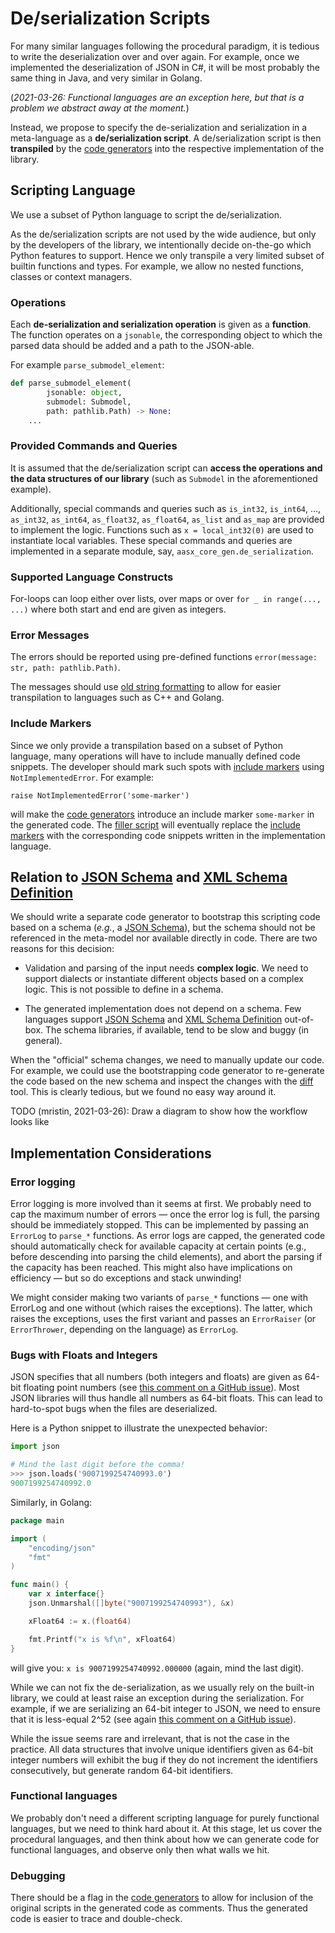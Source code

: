 # De/serialization Scripts

For many similar languages following the procedural paradigm, it is tedious to write the deserialization over and over again.
For example, once we implemented the deserialization of JSON in C#, it will be most probably the same thing in Java, and very similar in Golang.

(*2021-03-26: Functional languages are an exception here, but that is a problem we abstract away at the moment.*)

Instead, we propose to specify the de-serialization and serialization in a meta-language as a **de/serialization script**.
A de/serialization script is then **transpiled** by the [code generators] into the respective implementation of the library.

[code generators]: general-design-decisions.md#code-generators

## Scripting Language

We use a subset of Python language to script the de/serialization.

As the de/serialization scripts are not used by the wide audience, but only by the developers of the library, we intentionally decide on-the-go which Python features to support.
Hence we only transpile a very limited subset of builtin functions and types.
For example, we allow no nested functions, classes or context managers.

### Operations

Each **de-serialization and serialization operation** is given as a **function**.
The function operates on a `jsonable`, the corresponding object to which the parsed data should be added and a path to the JSON-able.

For example `parse_submodel_element`:

```python
def parse_submodel_element(
        jsonable: object,
        submodel: Submodel,
        path: pathlib.Path) -> None:
    ...
```

### Provided Commands and Queries

It is assumed that the de/serialization script can **access the operations and the data structures of our library** (such as `Submodel` in the aforementioned example).

Additionally, special commands and queries such as `is_int32`, `is_int64`, …, `as_int32`, `as_int64`, `as_float32`, `as_float64`, `as_list` and `as_map` are provided to implement the logic.
Functions such as `x = local_int32(0)` are used to instantiate local variables.
These special commands and queries are implemented in a separate module, say, `aasx_core_gen.de_serialization`.

### Supported Language Constructs

For-loops can loop either over lists, over maps or over `for _ in range(..., ...)` where both start and end are given as integers.

### Error Messages

The errors should be reported using pre-defined functions `error(message: str, path: pathlib.Path)`.

The messages should use [old string formatting] to allow for easier transpilation to languages such as C++ and Golang.

[old string formatting]: https://docs.python.org/3/library/stdtypes.html#old-string-formatting

### Include Markers

Since we only provide a transpilation based on a subset of Python language, many operations will have to include manually defined code snippets.
The developer should mark such spots with [include markers] using `NotImplementedError`.
For example:

```
raise NotImplementedError('some-marker')
```

will make the [code generators] introduce an include marker `some-marker` in the generated code.
The [filler script] will eventually replace the [include markers] with the corresponding code snippets written in the implementation language.

[include markers]: general-design-decisions.md#include-markers
[filler script]: general-design-decisions.md#filler-script

## Relation to [JSON Schema] and [XML Schema Definition]

[JSON Schema]: https://json-schema.org/
[XML Schema Definition]: https://en.wikipedia.org/wiki/XML_Schema_(W3C)

We should write a separate code generator to bootstrap this scripting code based on a schema (*e.g.*, a [JSON Schema]), but the schema should not be referenced in the meta-model nor available directly in code.
There are two reasons for this decision:

* Validation and parsing of the input needs **complex logic**.
   We need to support dialects or instantiate different objects based on a complex logic.
  This is not possible to define in a schema.

* The generated implementation does not depend on a schema.
  Few languages support [JSON Schema] and [XML Schema Definition] out-of-box.
  The schema libraries, if available, tend to be slow and buggy (in general).

When the "official" schema changes, we need to manually update our code.
For example, we could use the bootstrapping code generator to re-generate the code based on the new schema and inspect the changes with the [diff] tool.
This is clearly tedious, but we found no easy way around it.

TODO (mristin, 2021-03-26): Draw a diagram to show how the workflow looks like

[diff]: https://en.wikipedia.org/wiki/Diff

## Implementation Considerations

### Error logging

Error logging is more involved than it seems at first.
We probably need to cap the maximum number of errors — once the error log is full, the parsing should be immediately stopped.
This can be implemented by passing an `ErrorLog` to `parse_*` functions.
As error logs are capped, the generated code should automatically check for available capacity at certain points (e.g., before descending into parsing the child elements), and abort the parsing if the capacity has been reached.
This might also have implications on efficiency — but so do exceptions and stack unwinding!

We might consider making two variants of `parse_*` functions — one with ErrorLog and one without (which raises the exceptions).
The latter, which raises the exceptions, uses the first variant and passes an `ErrorRaiser` (or `ErrorThrower`, depending on the language) as `ErrorLog`.

### Bugs with Floats and Integers

JSON specifies that all numbers (both integers and floats) are given as 64-bit floating point numbers (see [this comment on a GitHub issue]).
Most JSON libraries will thus handle all numbers as 64-bit floats.
This can lead to hard-to-spot bugs when the files are deserialized.

[this comment on a GitHub issue]: https://github.com/grpc-ecosystem/grpc-gateway/issues/438#issuecomment-330742999


Here is a Python snippet to illustrate the unexpected behavior:

```python
import json

# Mind the last digit before the comma!
>>> json.loads('9007199254740993.0')
9007199254740992.0
```

Similarly, in Golang:

```go
package main

import (
	"encoding/json"
	"fmt"
)

func main() {
	var x interface{}
	json.Unmarshal([]byte("9007199254740993"), &x)

	xFloat64 := x.(float64)

	fmt.Printf("x is %f\n", xFloat64)
}
```

will give you: `x is 9007199254740992.000000` (again, mind the last digit).

While we can not fix the de-serialization, as we usually rely on the built-in library, we could at least raise an exception during the serialization.
For example, if we are serializing an 64-bit integer to JSON, we need to ensure that it is less-equal 2^52 (see again [this comment on a GitHub issue]).

While the issue seems rare and irrelevant, that is not the case in the practice.
All data structures that involve unique identifiers given as 64-bit integer numbers will exhibit the bug if they do not increment the identifiers consecutively, but generate random 64-bit identifiers.

### Functional languages

We probably don't need a different scripting language for purely functional languages, but we need to think hard about it.
At this stage, let us cover the procedural languages, and then think about how we can generate code for functional languages, and observe only then what walls we hit.

### Debugging

There should be a flag in the [code generators] to allow for inclusion of the original scripts in the generated code as comments.
Thus the generated code is easier to trace and double-check.
